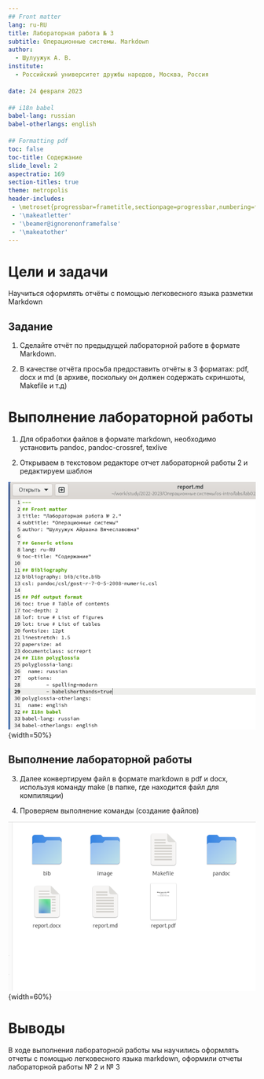```yaml
---
## Front matter
lang: ru-RU
title: Лабораторная работа № 3
subtitle: Операционные системы. Markdown
author:
  - Шулуужук А. В.
institute:
  - Российский университет дружбы народов, Москва, Россия

date: 24 февраля 2023

## i18n babel
babel-lang: russian
babel-otherlangs: english

## Formatting pdf
toc: false
toc-title: Содержание
slide_level: 2
aspectratio: 169
section-titles: true
theme: metropolis
header-includes:
 - \metroset{progressbar=frametitle,sectionpage=progressbar,numbering=fraction}
 - '\makeatletter'
 - '\beamer@ignorenonframefalse'
 - '\makeatother'
---
```


# Цели и задачи

Научиться оформлять отчёты с помощью легковесного языка разметки Markdown

## Задание

1. Сделайте отчёт по предыдущей лабораторной работе в формате Markdown.

2. В качестве отчёта просьба предоставить отчёты в 3 форматах: pdf, docx и md (в архиве,
поскольку он должен содержать скриншоты, Makefile и т.д)

# Выполнение лабораторной работы

1. Для обработки файлов в формате markdown, необходимо установить pandoc, pandoc-crossref, texlive

2. Открываем в текстовом редакторе отчет лабораторной работы 2 и редактируем шаблон

![редактирование шаблона](image/1.png){width=50%}

## Выполнение лабораторной работы

3. Далее конвертируем файл в формате markdown в pdf и docx, используя команду make (в папке, где находится файл для компиляции)

4. Проверяем выполнение команды (создание файлов)

![проверка созданных файлов](image/3.png){width=60%}

# Выводы

В ходе выполнения лабораторной работы мы научились оформлять отчеты с помощью легковесного языка markdown, оформили отчеты лабораторной работы № 2 и № 3

